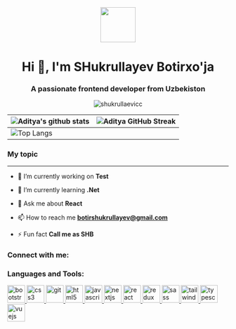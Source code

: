 <div align="center"><img src = "https://github.com/7oSkaaa/7oSkaaa/blob/main/Images/about_me.gif?raw=true" width = 80px></div>
<h1 align="center">Hi 👋, I'm SHukrullayev Botirxo'ja</h1>
<h3 align="center">A passionate frontend developer from Uzbekiston</h3>

<p align="center"> <img src="https://komarev.com/ghpvc/?username=shukrullaevicc&label=Profile%20views&color=0e75b6&style=flat" alt="shukrullaevicc" /> </p>

| ![Aditya's github stats](https://github-readme-stats.vercel.app/api?username=shukrullaevicc&show_icons=true&theme=tokyonight) | ![Aditya GitHub Streak](https://github-readme-streak-stats.herokuapp.com/?user=shukrullaevicc&theme=tokyonight) |
| --- | --- |
| ![Top Langs](https://github-readme-stats.vercel.app/api/top-langs/?username=shukrullaevicc&theme=tokyonight)

### My topic

---

- 🔭 I’m currently working on **Test**

- 🌱 I’m currently learning **.Net**

- 💬 Ask me about **React**

- 📫 How to reach me **botirshukrullayev@gmail.com**

- ⚡ Fun fact **Call me as SHB**

<h3 align="left">Connect with me:</h3>
<p align="left">
</p>

<h3 align="left">Languages and Tools:</h3>
<p align="left"> <a href="https://getbootstrap.com" target="_blank" rel="noreferrer"> <img src="https://github.com/Scar1109/skill-icons/blob/Scar1109/icons/Bootstrap.svg" alt="bootstrap" width="40" height="40"/> </a> <a href="https://www.w3schools.com/css/" target="_blank" rel="noreferrer"> <img src="https://github.com/Scar1109/skill-icons/blob/Scar1109/icons/CSS.svg" alt="css3" width="40" height="40"/> </a> <a href="https://git-scm.com/" target="_blank" rel="noreferrer"> <img src="https://github.com/Scar1109/skill-icons/blob/Scar1109/icons/Git.svg" alt="git" width="40" height="40"/> </a> <a href="https://www.w3.org/html/" target="_blank" rel="noreferrer"> <img src="https://github.com/Scar1109/skill-icons/blob/Scar1109/icons/HTML.svg" alt="html5" width="40" height="40"/> </a> <a href="https://developer.mozilla.org/en-US/docs/Web/JavaScript" target="_blank" rel="noreferrer"> <img src="https://github.com/Scar1109/skill-icons/blob/Scar1109/icons/JavaScript.svg" alt="javascript" width="40" height="40"/> </a> <a href="https://nextjs.org/" target="_blank" rel="noreferrer"> <img src="https://github.com/Scar1109/skill-icons/blob/Scar1109/icons/NextJS-Dark.svg" alt="nextjs" width="40" height="40"/> </a> <a href="https://reactjs.org/" target="_blank" rel="noreferrer"> <img src="https://github.com/Scar1109/skill-icons/blob/Scar1109/icons/React-Dark.svg" alt="react" width="40" height="40"/> </a> <a href="https://redux.js.org" target="_blank" rel="noreferrer"> <img src="https://github.com/Scar1109/skill-icons/blob/Scar1109/icons/Redux.svg" alt="redux" width="40" height="40"/> </a> <a href="https://sass-lang.com" target="_blank" rel="noreferrer"> <img src="https://github.com/Scar1109/skill-icons/blob/Scar1109/icons/Sass.svg" alt="sass" width="40" height="40"/> </a> <a href="https://tailwindcss.com/" target="_blank" rel="noreferrer"> <img src="https://github.com/Scar1109/skill-icons/blob/Scar1109/icons/TailwindCSS-Dark.svg" alt="tailwind" width="40" height="40"/> </a> <a href="https://www.typescriptlang.org/" target="_blank" rel="noreferrer"> <img src="https://github.com/Scar1109/skill-icons/blob/Scar1109/icons/TypeScript.svg" alt="typescript" width="40" height="40"/> </a> <a href="https://vuejs.org/" target="_blank" rel="noreferrer"> <img src="https://github.com/Scar1109/skill-icons/blob/Scar1109/icons/VueJS-Dark.svg" alt="vuejs" width="40" height="40"/> </a> </p>
